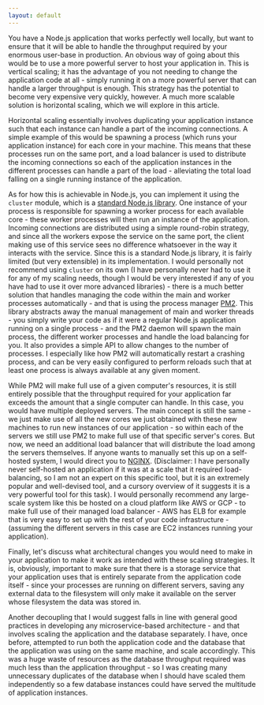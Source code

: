 ```yaml
---
layout: default
---
```


You have a Node.js application that works perfectly well locally, but want to ensure that it will be able to handle the throughput required by your enormous user-base in production. An obvious way of going about this would be to use a more powerful server to host your application in. This is vertical scaling; it has the advantage of you not needing to change the application code at all - simply running it on a more powerful server that can handle a larger throughput is enough. This strategy has the potential to become very expensive very quickly, however. A much more scalable solution is horizontal scaling, which we will explore in this article. 

Horizontal scaling essentially involves duplicating your application instance such that each instance can handle a part of the incoming connections. A simple example of this would be spawning a process (which runs your application instance) for each core in your machine. This means that these processes run on the same port, and a load balancer is used to distribute the incoming connections so each of the application instances in the different processes can handle a part of the load - alleviating the total load falling on a single running instance of the application. 

As for how this is achievable in Node.js, you can implement it using the `cluster` module, which is a [standard Node.js library](https://nodejs.org/api/cluster.html). One instance of your process is responsible for spawning a worker process for each available core - these worker processes will then run an instance of the application. Incoming connections are distributed using a simple round-robin strategy, and since all the workers expose the service on the same port, the client making use of this service sees no difference whatsoever in the way it interacts with the service. Since this is a standard Node.js library, it is fairly limited (but very extensible) in its implementation. I would personally not recommend using `cluster` on its own (I have personally never had to use it for any of my scaling needs, though I would be very interested if any of you have had to use it over more advanced libraries) - there is a much better solution that handles managing the code within the main and worker processes automatically - and that is using the process manager [PM2](https://pm2.keymetrics.io). This library abstracts away the manual management of main and worker threads - you simply write your code as if it were a regular Node.js application running on a single process - and the PM2 daemon will spawn the main process, the different worker processes and handle the load balancing for you. It also provides a simple API to allow changes to the number of processes. I especially like how PM2 will automatically restart a crashing process, and can be very easily configured to perform reloads such that at least one process is always available at any given moment. 

While PM2 will make full use of a given computer's resources, it is still entirely possible that the throughput required for your application far exceeds the amount that a single computer can handle. In this case, you would have multiple deployed servers. The main concept is still the same - we just make use of all the new cores we just obtained with these new machines to run new instances of our application - so within each of the servers we still use PM2 to make full use of that specific server's cores. But now, we need an additional load balancer that will distribute the load among the servers themselves. If anyone wants to manually set this up on a self-hosted system, I would direct you to [NGINX](https://www.nginx.com). (Disclaimer: I have personally never self-hosted an application if it was at a scale that it required load-balancing, so I am not an expert on this specific tool, but it is an extremely popular and well-devised tool, and a cursory overview of it suggests it is a very powerful tool for this task). I would personally recommend any large-scale system like this be hosted on a cloud platform like AWS or GCP - to make full use of their managed load balancer - AWS has ELB for example that is very easy to set up with the rest of your code infrastructure - (assuming the different servers in this case are EC2 instances running your application).

Finally, let's discuss what architectural changes you would need to make in your application to make it work as intended with these scaling strategies. It is, obviously, important to make sure that there is a storage service that your application uses that is entirely separate from the application code itself - since your processes are running on different servers, saving any external data to the filesystem will only make it available on the server whose filesystem the data was stored in. 

Another decoupling that I would suggest falls in line with general good practices in developing any microservice-based architecture - and that involves scaling the application and the database separately. I have, once before, attempted to run both the application code and the database that the application was using on the same machine, and scale accordingly. This was a huge waste of resources as the database throughput required was much less than the application throughput - so I was creating many unnecessary duplicates of the database when I should have scaled them independently so a few database instances could have served the multitude of application instances. 
